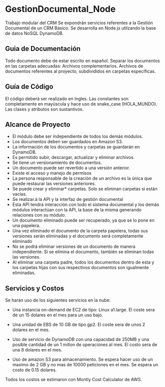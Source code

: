# GestionDocumental_Node

Trabajo modular del CRM
Se expondrán servicios referentes a la Gestión Documental de un CRM Básico.
Se desarrolla en Node.js utilzando la base de datos NoSQL DynamoDB.

## Guia de Documentación

Todo documento debe de estar escrito en español.
Separar los documentos en las carpetas adecuadas:
  Archivos complementarios.
  Archivos de documentos referentes al proyecto, subdivididos en carpetas específicas.

## Guía de Código

El código deberá ser realizado en Ingles.
Las constantes son completamente en mayúscula y hace uso de snake_case (HOLA_MUNDO).
Las clases y atributos son sustantivos.

## Alcance de Proyecto

- El módulo debe ser independiente de todos los demás módulos.
- Los documentos deben ser guardados en Amazon S3.
- La información de los documentos y carpetas se guardarán en DynamoDB.
- Es permitido subir, descargar, actualizar y eliminar archivos.
- Se tiene un versionamiento de documentos.
- Un documento puede ser revertido a una versión anterior.
- Existe el acceso y manejo de permisos
- La persona responsable de la creación de un archivo es la única que puede restaurar las versiones anteriores.
- Se puede crear y eliminar* carpetas. Solo se eliminan carpetas si están vacías.
- Se realizar.á la API y la interfaz de gestión documental
- Esta API tendrá interacción con todo el sistema documental y los demás módulos interactúan con la API, la base de la misma generando relaciones con su módulo.
- Un documento eliminado puede ser recuperado, ya que se lo pone en una papelera.
- Una vez eliminado el documento de la carpeta papelera, todas sus versiones serán eliminadas y el documento será completamente eliminado
- No se podrá eliminar versiones de un documento de manera independiente. Si se elimina el documento, también se eliminan todas las versiones.
- Al eliminar una carpeta padre, todos los documentos dentro de esta y los carpetas hijas con sus respectivos documentos son igualmente eliminadas.

## Servicios y Costos

Se haran uso de los siguientes servicios en la nube:

- Una instancia on-demand de EC2 de tipo: Linux a1.large. El coste sera de un 15 dolares en el mes para un uso bajo.

- Una unidad de EBS de 10 GB de tipo gp2. El coste sera de unos 2 dolares en el mes.

- Uso de servicio de DynamoDB con una capacidad de 250MB y una posible cantidad de un 1 millon de operaciones al mes. El costo sera de una 8 dolares en el mes.

- Uso de amazon S3 para almacenamiento. Se espera hacer uso de un maximo de 2 GB y no mas de 10000 peticiones en el mes. Se espera un costo de 0.15 dolares.

Todos los costos se estimaron con Montly Cost Calculator de AWS.
